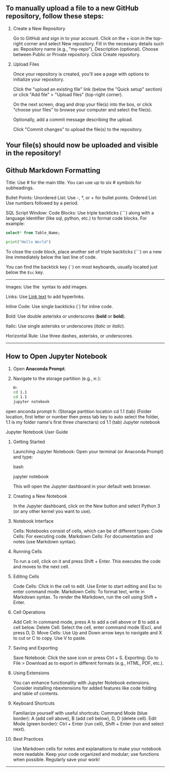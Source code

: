 ## To manually upload a file to a new GitHub repository, follow these steps:
1. Create a New Repository

    Go to GitHub and sign in to your account.
    Click on the + icon in the top-right corner and select New repository.
    Fill in the necessary details such as:
        Repository name (e.g., "my-repo").
        Description (optional).
        Choose between Public or Private repository.
    Click Create repository.

2. Upload Files

    Once your repository is created, you'll see a page with options to initialize your repository.

    Click the "upload an existing file" link (below the "Quick setup" section) or click "Add file" > "Upload files" (top-right corner).

    On the next screen, drag and drop your file(s) into the box, or click "choose your files" to browse your computer and select the file(s).

    Optionally, add a commit message describing the upload.

    Click "Commit changes" to upload the file(s) to the repository.

Your file(s) should now be uploaded and visible in the repository!
---

## Github Markdown Formatting 
Title: Use # for the main title. You can use up to six # symbols for subheadings.

Bullet Points:
Unordered List: Use -, *, or + for bullet points.
Ordered List: Use numbers followed by a period.

SQL Script Window:
Code Blocks: Use triple backticks (```) along with a language identifier (like sql, python, etc.) to format code blocks. For example:

```sql
select* from Table_Name;
```

```python
print("Hello World")
```
To close the code block, place another set of triple backticks (```) on a new line immediately below the last line of code.

You can find the backtick key (`` ` ``) on most keyboards, usually located just below the `Esc` key.

---


Images: Use the ![]() syntax to add images.

Links: Use [Link text](URL) to add hyperlinks.

Inline Code: Use single backticks (`) for inline code.

Bold: Use double asterisks or underscores (**bold** or __bold__).

Italic: Use single asterisks or underscores (*italic* or _italic_).

Horizontal Rule: Use three dashes, asterisks, or underscores.

---
## How to Open Jupyter Notebook

1. Open **Anaconda Prompt**.
2. Navigate to the storage partition (e.g., `H:`):
   
   ```bash
   H:
   cd 1.1
   cd 1.1
   jupyter notebook
   ```

open anconda prompt 
h:               (Storage partition location
cd 1.1 (tab)     (Folder location, first letter or number then press tab key to auto select the folder, 1.1 is my folder name's first three charectars)
cd 1.1 (tab)
Jupyter notebook


Jupyter Notebook User Guide
1. Getting Started

    Launching Jupyter Notebook: Open your terminal (or Anaconda Prompt) and type:

    bash

    jupyter notebook

    This will open the Jupyter dashboard in your default web browser.

2. Creating a New Notebook

    In the Jupyter dashboard, click on the New button and select Python 3 (or any other kernel you want to use).

3. Notebook Interface

    Cells: Notebooks consist of cells, which can be of different types:
        Code Cells: For executing code.
        Markdown Cells: For documentation and notes (use Markdown syntax).

4. Running Cells

    To run a cell, click on it and press Shift + Enter. This executes the code and moves to the next cell.

5. Editing Cells

    Code Cells: Click in the cell to edit. Use Enter to start editing and Esc to enter command mode.
    Markdown Cells: To format text, write in Markdown syntax. To render the Markdown, run the cell using Shift + Enter.

6. Cell Operations

    Add Cell:
        In command mode, press A to add a cell above or B to add a cell below.
    Delete Cell:
        Select the cell, enter command mode (Esc), and press D, D.
    Move Cells:
        Use Up and Down arrow keys to navigate and X to cut or C to copy. Use V to paste.

7. Saving and Exporting

    Save Notebook: Click the save icon or press Ctrl + S.
    Exporting: Go to File > Download as to export in different formats (e.g., HTML, PDF, etc.).

8. Using Extensions

    You can enhance functionality with Jupyter Notebook extensions. Consider installing nbextensions for added features like code folding and table of contents.

9. Keyboard Shortcuts

    Familiarize yourself with useful shortcuts:
        Command Mode (blue border): A (add cell above), B (add cell below), D, D (delete cell).
        Edit Mode (green border): Ctrl + Enter (run cell), Shift + Enter (run and select next).

10. Best Practices

    Use Markdown cells for notes and explanations to make your notebook more readable.
    Keep your code organized and modular; use functions when possible.
    Regularly save your work!



---



